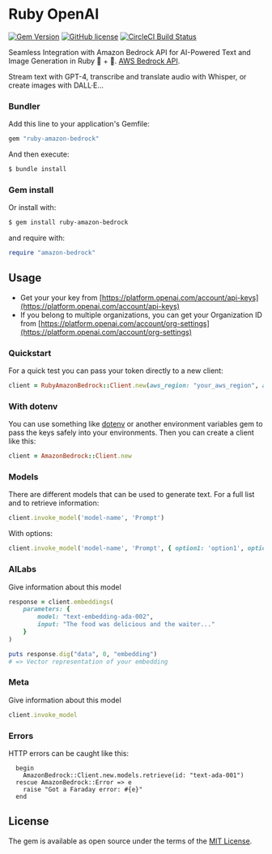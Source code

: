 # Ruby OpenAI

[![Gem Version](https://img.shields.io/gem/v/ruby-openai.svg)](https://rubygems.org/gems/ruby-amazon-bedrock)
[![GitHub license](https://img.shields.io/badge/license-MIT-blue.svg)](https://github.com/AAlvAAro/ruby-amazon-bedrock/blob/main/LICENSE.txt)
[![CircleCI Build Status](https://circleci.com/gh/AAlvAAro/ruby-amazon-bedrock.svg?style=shield)](https://circleci.com/gh/AAlvAAro/ruby-amazon-bedrock)

Seamless Integration with Amazon Bedrock API for AI-Powered Text and Image Generation in Ruby 🤖 + 💎. [AWS Bedrock API](https://aws.amazon.com/es/bedrock/).

Stream text with GPT-4, transcribe and translate audio with Whisper, or create images with DALL·E...

### Bundler

Add this line to your application's Gemfile:

```ruby
gem "ruby-amazon-bedrock"
```

And then execute:

```bash
$ bundle install
```

### Gem install

Or install with:

```bash
$ gem install ruby-amazon-bedrock
```

and require with:

```ruby
require "amazon-bedrock"
```

## Usage

<!-- Get amazon keys -->

- Get your your key from [https://platform.openai.com/account/api-keys](https://platform.openai.com/account/api-keys)
- If you belong to multiple organizations, you can get your Organization ID from [https://platform.openai.com/account/org-settings](https://platform.openai.com/account/org-settings)

### Quickstart

For a quick test you can pass your token directly to a new client:

```ruby
client = RubyAmazonBedrock::Client.new(aws_region: "your_aws_region", aws_access_key_id: "your_access_key_id", aws_access_token: "your_access_token")
```

### With dotenv

You can use something like [dotenv](https://github.com/motdotla/dotenv) or another environment variables gem to pass the keys safely into your environments.
Then you can create a client like this:

```ruby
client = AmazonBedrock::Client.new
```

### Models

There are different models that can be used to generate text. For a full list and to retrieve information:

<!-- Add examples for each model: -->

```ruby
client.invoke_model('model-name', 'Prompt')
```

With options:

```ruby
client.invoke_model('model-name', 'Prompt', { option1: 'option1', option2: 'option2'})
```

### AILabs

Give information about this model

```ruby
response = client.embeddings(
    parameters: {
        model: "text-embedding-ada-002",
        input: "The food was delicious and the waiter..."
    }
)

puts response.dig("data", 0, "embedding")
# => Vector representation of your embedding
```

### Meta

Give information about this model

```ruby
client.invoke_model
```

### Errors

HTTP errors can be caught like this:

```
  begin
    AmazonBedrock::Client.new.models.retrieve(id: "text-ada-001")
  rescue AmazonBedrock::Error => e
    raise "Got a Faraday error: #{e}"
  end
```

<!-- ## Contributing

Bug reports and pull requests are welcome on GitHub at <https://github.com/AAlvAAro/ruby-amazon-bedrock>. -->

## License

The gem is available as open source under the terms of the [MIT License](https://opensource.org/licenses/MIT).

<!-- ## Code of Conduct

Everyone interacting in the Ruby Amazon Bedrock project's codebases, issue trackers, chat rooms and mailing lists is expected to follow the [code of conduct](https://github.com/AAlvAAro/ruby-amazon-bedrock/blob/main/CODE_OF_CONDUCT.md). -->
